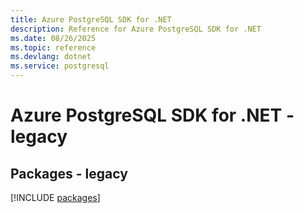 ```yaml
---
title: Azure PostgreSQL SDK for .NET
description: Reference for Azure PostgreSQL SDK for .NET
ms.date: 08/26/2025
ms.topic: reference
ms.devlang: dotnet
ms.service: postgresql
---
```

# Azure PostgreSQL SDK for .NET - legacy
## Packages - legacy
[!INCLUDE [packages](postgresql-index.md)]
